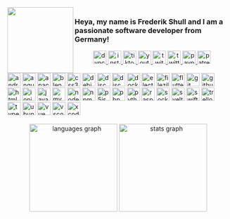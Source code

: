<img align="left" height="150" src="https://zlyfer.net/images/logo_round.png"  />

<h3 align="left">Heya, my name is Frederik Shull and I am a passionate software developer from Germany!</h3>

<div align="center">
  <a href="https://dynchan.net/" target="_blank">
  <img src="https://img.shields.io/static/v1?message=DynChan&label=Discord Bot&color=4caf50&logoColor=white&labelColor=555&style=for-the-badge" height="30" alt="dynchan logo"  />
	 </a>
  <a href="https://www.instagram.com/zlyfer.arts/" target="_blank">
  <img src="https://img.shields.io/static/v1?message=Instagram&logo=instagram&label=zlyfer.arts&color=E4405F&logoColor=white&labelColor=555&style=for-the-badge" height="30" alt="instagram logo"  />
	 </a>
  <!-- <a href="https://www.instagram.com/zlyfer/" target="_blank">
  <img src="https://img.shields.io/static/v1?message=Instagram&logo=instagram&label=zlyfer&color=555&logoColor=white&labelColor=E4405F&style=for-the-badge" height="30" alt="instagram logo"  />
	 </a> -->
  <a href="https://www.tiktok.com/@zlyfer2" target="_blank">
  <img src="https://img.shields.io/static/v1?message=TikTok&logo=tiktok&label=zlyfer2&color=fe2c55&logoColor=white&labelColor=555&style=for-the-badge" height="30" alt="tiktok logo"  />
	 </a>
  <a href="https://www.youtube.com/@zlyfer" target="_blank">
  <img src="https://img.shields.io/static/v1?message=Youtube&logo=youtube&label=zlyfer&color=FF0000&logoColor=white&labelColor=&style=for-the-badge" height="30" alt="youtube logo"  />
	 </a>
  <a href="https://www.twitch.tv/zlyfer2" target="_blank">
  <img src="https://img.shields.io/static/v1?message=Twitch&logo=twitch&label=zlyfer2&color=9146FF&logoColor=white&labelColor=&style=for-the-badge" height="30" alt="twitch logo"  />
	 </a>
  <a href="https://twitter.com/zIyfer" target="_blank">
  <img src="https://img.shields.io/static/v1?message=Twitter&logo=twitter&label=zIyfer&color=1DA1F2&logoColor=white&labelColor=&style=for-the-badge" height="30" alt="twitter logo"  />
	 </a>
  <a href="https://www.paypal.com/paypalme/zlyfer" target="_blank">
  <img src="https://img.shields.io/static/v1?message=PayPal&logo=paypal&label=zlyfer&color=00457C&logoColor=white&labelColor=&style=for-the-badge" height="30" alt="paypal logo"  />
	 </a>
  <a href="https://www.patreon.com/zlyfer" target="_blank">
  <img src="https://img.shields.io/static/v1?message=Patreon&logo=patreon&label=zlyfer&color=F96854&logoColor=white&labelColor=&style=for-the-badge" height="30" alt="patreon logo"  />
	 </a>
  <!-- <a href="https://www.linkedin.com/in/frederik-shull-aa4b44228/" target="_blank">
  <img src="https://img.shields.io/static/v1?message=LinkedIn&logo=linkedin&label=Frederik Shull&color=0077B5&logoColor=white&labelColor=&style=for-the-badge" height="30" alt="linkedin logo"  />
	 </a> -->
</div>

<br clear="both">

<div align="left">
  <img src="https://img.shields.io/badge/Android Studio-3DDC84?logo=androidstudio&logoColor=black&style=for-the-badge" height="30" alt="androidstudio logo"  />
  <!-- <img width="12" /> -->
  <img src="https://img.shields.io/badge/Angular-DD0031?logo=angular&logoColor=white&style=for-the-badge" height="30" alt="angularjs logo"  />
  <!-- <img width="12" /> -->
  <img src="https://img.shields.io/badge/Apache-D22128?logo=apache&logoColor=white&style=for-the-badge" height="30" alt="apache logo"  />
  <!-- <img width="12" /> -->
  <img src="https://img.shields.io/badge/Blender-F5792A?logo=blender&logoColor=white&style=for-the-badge" height="30" alt="blender logo"  />
  <!-- <img width="12" /> -->
  <img src="https://img.shields.io/badge/CSS3-1572B6?logo=css3&logoColor=white&style=for-the-badge" height="30" alt="css3 logo"  />
  <!-- <img width="12" /> -->
  <img src="https://img.shields.io/badge/Debian-A81D33?logo=debian&logoColor=white&style=for-the-badge" height="30" alt="debian logo"  />
  <!-- <img width="12" /> -->
  <img src="https://img.shields.io/badge/Discord-5865F2?logo=discord&logoColor=white&style=for-the-badge" height="30" alt="discord logo"  />
  <!-- <img width="12" /> -->
  <img src="https://img.shields.io/badge/DiscordJS-555555?logo=discord&logoColor=white&style=for-the-badge" height="30" alt="discordjs logo"  />
  <!-- <img width="12" /> -->
  <img src="https://img.shields.io/badge/Docker-2496ED?logo=docker&logoColor=white&style=for-the-badge" height="30" alt="docker logo"  />
  <!-- <img width="12" /> -->
  <img src="https://img.shields.io/badge/Electron-47848F?logo=electron&logoColor=white&style=for-the-badge" height="30" alt="electron logo"  />
  <!-- <img width="12" /> -->
  <img src="https://img.shields.io/badge/FileZilla-BF0000?logo=filezilla&logoColor=white&style=for-the-badge" height="30" alt="filezilla logo"  />
  <!-- <img width="12" /> -->
  <img src="https://img.shields.io/badge/Flutter-02569B?logo=flutter&logoColor=white&style=for-the-badge" height="30" alt="flutter logo"  />
  <!-- <img width="12" /> -->
  <img src="https://img.shields.io/badge/Git-F05032?logo=git&logoColor=white&style=for-the-badge" height="30" alt="git logo"  />
  <!-- <img width="12" /> -->
  <img src="https://img.shields.io/badge/GitHub-181717?logo=github&logoColor=white&style=for-the-badge" height="30" alt="github logo"  />
  <!-- <img width="12" /> -->
  <img src="https://img.shields.io/badge/HTML5-E34F26?logo=html5&logoColor=white&style=for-the-badge" height="30" alt="html5 logo"  />
  <!-- <img width="12" /> -->
  <img src="https://img.shields.io/badge/Ionic-3880FF?logo=ionic&logoColor=white&style=for-the-badge" height="30" alt="ionic logo"  />
  <!-- <img width="12" /> -->
  <img src="https://img.shields.io/badge/JavaScript-F7DF1E?logo=javascript&logoColor=black&style=for-the-badge" height="30" alt="javascript logo"  />
  <!-- <img width="12" /> -->
  <img src="https://img.shields.io/badge/MySQL-4479A1?logo=mysql&logoColor=white&style=for-the-badge" height="30" alt="mysql logo"  />
  <!-- <img width="12" /> -->
  <img src="https://img.shields.io/badge/Node.js-6da55f?logo=nodedotjs&logoColor=white&style=for-the-badge" height="30" alt="nodejs logo"  />
  <!-- <img width="12" /> -->
  <img src="https://img.shields.io/badge/npm-CB3837?logo=npm&logoColor=white&style=for-the-badge" height="30" alt="npm logo"  />
  <!-- <img width="12" /> -->
  <img src="https://img.shields.io/badge/p5.js-ED225D?logo=p5.js&logoColor=FFFFFF&style=for-the-badge" height="30" alt="p5js logo"  />
  <!-- <img width="12" /> -->
  <img src="https://img.shields.io/badge/PHP-777BB4?logo=php&logoColor=white&style=for-the-badge" height="30" alt="php logo"  />
  <!-- <img width="12" /> -->
  <img src="https://img.shields.io/badge/Python-3776AB?logo=python&logoColor=white&style=for-the-badge" height="30" alt="python logo"  />
  <!-- <img width="12" /> -->
  <img src="https://img.shields.io/badge/Raspberry Pi-A22846?logo=raspberrypi&logoColor=white&style=for-the-badge" height="30" alt="raspberrypi logo"  />
  <!-- <img width="12" /> -->
  <img src="https://img.shields.io/badge/Socket.io-010101?logo=socketdotio&logoColor=white&style=for-the-badge" height="30" alt="socketio logo"  />
  <!-- <img width="12" /> -->
  <img src="https://img.shields.io/badge/Svelte-FF3E00?logo=svelte&logoColor=white&style=for-the-badge" height="30" alt="svelte logo"  />
  <!-- <img width="12" /> -->
  <img src="https://img.shields.io/badge/Swift-F05138?logo=swift&logoColor=white&style=for-the-badge" height="30" alt="swift logo"  />
  <!-- <img width="12" /> -->
  <img src="https://img.shields.io/badge/Trello-0052CC?logo=trello&logoColor=white&style=for-the-badge" height="30" alt="trello logo"  />
  <!-- <img width="12" /> -->
  <img src="https://img.shields.io/badge/TypeScript-3178C6?logo=typescript&logoColor=white&style=for-the-badge" height="30" alt="typescript logo"  />
  <!-- <img width="12" /> -->
  <img src="https://img.shields.io/badge/Ubuntu-E95420?logo=ubuntu&logoColor=white&style=for-the-badge" height="30" alt="ubuntu logo"  />
  <!-- <img width="12" /> -->
  <img src="https://img.shields.io/badge/Vue-4FC08D?logo=vuedotjs&logoColor=white&style=for-the-badge" height="30" alt="vue logo"  />
  <!-- <img width="12" /> -->
  <img src="https://img.shields.io/badge/Visual Studio Code-007ACC?logo=visualstudiocode&logoColor=white&style=for-the-badge" height="30" alt="vscode logo"  />
  <!-- <img width="12" /> -->
  <img src="https://img.shields.io/badge/Xcode-147EFB?logo=xcode&logoColor=white&style=for-the-badge" height="30" alt="xcode logo"  />
</div>

<br clear="both">

<div align="center">
  <img src="https://github-readme-stats.vercel.app/api/top-langs?username=zlyfer&locale=en&hide_title=false&layout=compact&card_width=320&langs_count=8&theme=dracula&hide_border=false" height="200" alt="languages graph"  />
  <img src="https://github-readme-stats.vercel.app/api?username=zlyfer&hide_title=false&hide_rank=true&show_icons=true&include_all_commits=true&count_private=true&disable_animations=false&theme=dracula&locale=en&hide_border=false" height="200" alt="stats graph"  />
  <!--   <img src="https://streak-stats.demolab.com?user=zlyfer&locale=en&mode=daily&theme=dracula&hide_border=false&border_radius=5" height="200" alt="streak graph"  /> -->
</div>
